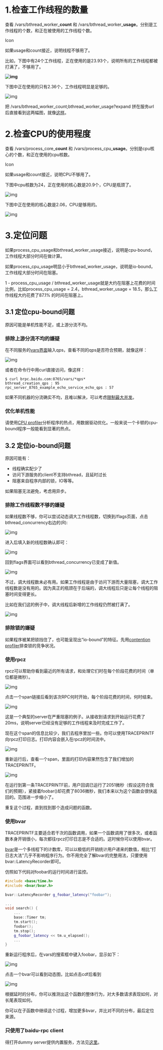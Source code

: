 # 1.检查工作线程的数量

查看 /vars/bthread_worker_**count** 和 /vars/bthread_worker_**usage**。分别是工作线程的个数，和正在被使用的工作线程个数。

Icon

如果usage和count接近，说明线程不够用了。

比如，下图中有24个工作线程，正在使用的是23.93个，说明所有的工作线程都被打满了，不够用了。

**![img](http://wiki.baidu.com/download/attachments/161461013/image2016-1-8%2017%3A14%3A8.png?version=1&modificationDate=1452244448000&api=v2)**

下图中正在使用的只有2.36个，工作线程明显是足够的。

![img](http://wiki.baidu.com/download/attachments/161461013/image2016-1-8%2017%3A16%3A34.png?version=1&modificationDate=1452244594000&api=v2)

把 /vars/bthread_worker_count;bthread_worker_usage?expand 拼在服务url后直接看到这两幅图，就像[这样](http://brpc.baidu.com:8765/vars/bthread_worker_count;bthread_worker_usage?expand)。

# 2.检查CPU的使用程度

查看 /vars/process_core_**count** 和 /vars/process_cpu_**usage**。分别是cpu核心的个数，和正在使用的cpu核数。

Icon

如果usage和count接近，说明CPU不够用了。

下图中cpu核数为24，正在使用的核心数是20.9个，CPU是瓶颈了。

![img](http://wiki.baidu.com/download/attachments/161461013/image2016-1-8%2017%3A28%3A37.png?version=1&modificationDate=1452245317000&api=v2)

下图中正在使用的核心数是2.06，CPU是够用的。

![img](http://wiki.baidu.com/download/attachments/161461013/image2016-1-8%2017%3A26%3A25.png?version=1&modificationDate=1452245185000&api=v2)

# 3.定位问题

如果process_cpu_usage和bthread_worker_usage接近，说明是cpu-bound，工作线程大部分时间在做计算。

如果process_cpu_usage明显小于bthread_worker_usage，说明是io-bound，工作线程大部分时间在阻塞。

1 - process_cpu_usage / bthread_worker_usage就是大约在阻塞上花费的时间比例，比如process_cpu_usage = 2.4，bthread_worker_usage = 18.5，那么工作线程大约花费了87.1% 的时间在阻塞上。

## 3.1 定位cpu-bound问题

原因可能是单机性能不足，或上游分流不均。

### 排除上游分流不均的嫌疑

在不同服务的[vars界面](http://brpc.baidu.com:8765/vars)输入qps，查看不同的qps是否符合预期，就像这样：

![img](http://wiki.baidu.com/download/attachments/161461013/image2016-1-8%2018%3A5%3A40.png?version=1&modificationDate=1452247540000&api=v2)

或者在命令行中用curl直接访问，像这样：

```shell
$ curl brpc.baidu.com:8765/vars/*qps*
bthread_creation_qps : 95
rpc_server_8765_example_echo_service_echo_qps : 57
```

如果不同机器的分流确实不均，且难以解决，可以考虑[限制最大并发](http://wiki.baidu.com/pages/viewpage.action?pageId=213828715#id-创建和设置Server-限制最大并发)。

### 优化单机性能

请使用[CPU profiler](http://wiki.baidu.com/display/RPC/cpu+profiler)分析程序的热点，用数据驱动优化。一般来说一个卡顿的cpu-bound程序一般能看到显著的热点。

## 3.2 定位io-bound问题

原因可能有：

- 线程确实配少了
- 访问下游服务的client不支持bthread，且延时过长
- 阻塞来自程序内部的锁，IO等等。

如果阻塞无法避免，考虑用异步。

### 排除工作线程数不够的嫌疑

如果线程数不够，你可以尝试动态调大工作线程数，切换到/flags页面，点击bthread_concurrency右边的(R):

![img](http://wiki.baidu.com/download/attachments/161461013/image2016-1-8%2017%3A35%3A54.png?version=1&modificationDate=1452245754000&api=v2)

进入后填入新的线程数确认即可：

![img](http://wiki.baidu.com/download/attachments/161461013/image2016-1-8%2017%3A36%3A48.png?version=1&modificationDate=1452245808000&api=v2)

回到flags界面可以看到bthread_concurrency已变成了新值。

![img](http://wiki.baidu.com/download/attachments/161461013/image2016-1-8%2017%3A37%3A33.png?version=1&modificationDate=1452245853000&api=v2)

 

不过，调大线程数未必有用。如果工作线程是由于访问下游而大量阻塞，调大工作线程数是没有用的。因为真正的瓶颈在于后端的，调大线程后只是让每个线程的阻塞时间变得更长。

比如在我们这的例子中，调大线程后新增的工作线程仍然被打满了。

![img](http://wiki.baidu.com/download/attachments/161461013/image2016-1-8%2017%3A39%3A37.png?version=1&modificationDate=1452245977000&api=v2)

### 排除锁的嫌疑

如果程序被某把锁挡住了，也可能呈现出“io-bound”的特征。先用[contention profiler](http://wiki.baidu.com/display/RPC/contention+profiler)排查锁的竞争状况。

### 使用rpcz

rpcz可以帮助你看到最近的所有请求，和处理它们时在每个阶段花费的时间（单位都是微秒）。

![img](http://wiki.baidu.com/download/attachments/161461013/image2016-1-8%2018%3A14%3A8.png?version=1&modificationDate=1452248048000&api=v2)

点击一个span链接后看到该次RPC何时开始，每个阶段花费的时间，何时结束。

![img](http://wiki.baidu.com/download/attachments/161461013/image2016-1-8%2018%3A15%3A7.png?version=1&modificationDate=1452248107000&api=v2)

这是一个典型的server在严重阻塞的例子。从接收到请求到开始运行花费了20ms，说明server已经没有足够的工作线程来及时完成工作了。

现在这个span的信息比较少，我们去程序里加一些。你可以使用TRACEPRINTF向rpcz打印日志。打印内容会嵌入在rpcz的时间流中。

![img](http://wiki.baidu.com/download/attachments/161461013/image2016-1-8%2018%3A26%3A19.png?version=1&modificationDate=1452248779000&api=v2)

重新运行后，查看一个span，里面的打印内容果然包含了我们增加的TRACEPRINTF。

![img](http://wiki.baidu.com/download/attachments/161461013/image2016-1-8%2018%3A28%3A27.png?version=1&modificationDate=1452248908000&api=v2)

在运行到第一条TRACEPRINTF前，用户回调已运行了2051微秒（假设这符合我们的预期），紧接着foobar()却花费了8036微秒，我们本来以为这个函数会很快返回的。范围进一步缩小了。

重复这个过程，直到找到那个造成问题的函数。

### 使用bvar

TRACEPRINTF主要适合若干次的函数调用，如果一个函数调用了很多次，或者函数本身开销很小，每次都往rpcz打印日志是不合适的。这时候你可以使用bvar。

[bvar](http://wiki.baidu.com/display/RPC/bvar)是一个多线程下的计数库，可以以极低的开销统计用户递来的数值，相比“打日志大法”几乎不影响程序行为。你不用完全了解bvar的完整用法，只要使用bvar::LatencyRecorder即可。

仿照如下代码对foobar的运行时间进行监控。

```c++
#include <base/time.h>
#include <bvar/bvar.h>
 
bvar::LatencyRecorder g_foobar_latency("foobar");
 
...
void search() {
    ...
    base::Timer tm;
    tm.start();
    foobar();
    tm.stop();
    g_foobar_latency << tm.u_elapsed();
    ...
}
```

重新运行程序后，在vars的搜索框中键入foobar，显示如下：

![img](http://wiki.baidu.com/download/attachments/161461013/image2016-1-8%2018%3A41%3A11.png?version=1&modificationDate=1452249671000&api=v2)

点击一个bvar可以看到动态图，比如点击cdf后看到

![img](http://wiki.baidu.com/download/attachments/161461013/image2016-1-8%2018%3A42%3A46.png?version=1&modificationDate=1452249766000&api=v2)

根据延时的分布，你可以推测出这个函数的整体行为，对大多数请求表现如何，对长尾表现如何。

你可以在子函数中继续这个过程，增加更多bvar，并比对不同的分布，最后定位来源。

### 只使用了baidu-rpc client

得打开dummy server提供内置服务，方法见[这里](http://wiki.baidu.com/pages/viewpage.action?pageId=213843633)。